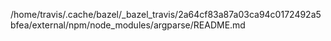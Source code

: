 /home/travis/.cache/bazel/_bazel_travis/2a64cf83a87a03ca94c0172492a5bfea/external/npm/node_modules/argparse/README.md